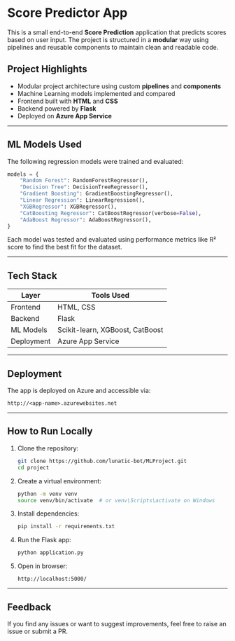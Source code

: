 # Score Predictor App

This is a small end-to-end **Score Prediction** application that predicts scores based on user input. The project is structured in a **modular** way using pipelines and reusable components to maintain clean and readable code.

## Project Highlights

- Modular project architecture using custom **pipelines** and **components**
- Machine Learning models implemented and compared
- Frontend built with **HTML** and **CSS**
- Backend powered by **Flask**
- Deployed on **Azure App Service**

---

## ML Models Used

The following regression models were trained and evaluated:

```python
models = {
    "Random Forest": RandomForestRegressor(),
    "Decision Tree": DecisionTreeRegressor(),
    "Gradient Boosting": GradientBoostingRegressor(),
    "Linear Regression": LinearRegression(),
    "XGBRegressor": XGBRegressor(),
    "CatBoosting Regressor": CatBoostRegressor(verbose=False),
    "AdaBoost Regressor": AdaBoostRegressor(),
}
```

Each model was tested and evaluated using performance metrics like R² score to find the best fit for the dataset.

---

## Tech Stack

| Layer      | Tools Used                      |
| ---------- | ------------------------------- |
| Frontend   | HTML, CSS                       |
| Backend    | Flask                           |
| ML Models  | Scikit-learn, XGBoost, CatBoost |
| Deployment | Azure App Service               |

---

## Deployment

The app is deployed on Azure and accessible via:

```
http://<app-name>.azurewebsites.net
```

---

## How to Run Locally

1. Clone the repository:

   ```bash
   git clone https://github.com/lunatic-bot/MLProject.git
   cd project
   ```

2. Create a virtual environment:

   ```bash
   python -m venv venv
   source venv/bin/activate  # or venv\Scripts\activate on Windows
   ```

3. Install dependencies:

   ```bash
   pip install -r requirements.txt
   ```

4. Run the Flask app:

   ```bash
   python application.py
   ```

5. Open in browser:

   ```
   http://localhost:5000/
   ```

---

## Feedback

If you find any issues or want to suggest improvements, feel free to raise an issue or submit a PR.
